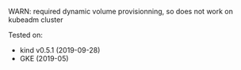WARN: required dynamic volume provisionning, so does not work on kubeadm cluster

Tested on:
- kind v0.5.1 (2019-09-28)
- GKE (2019-05)
